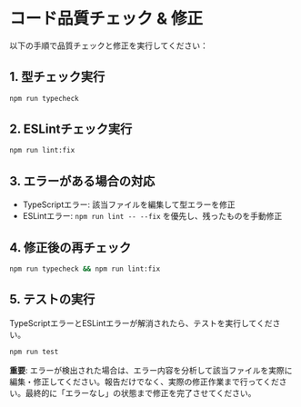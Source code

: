 # コード品質チェック & 修正

以下の手順で品質チェックと修正を実行してください：

## 1. 型チェック実行

```bash
npm run typecheck
```

## 2. ESLintチェック実行

```bash
npm run lint:fix
```

## 3. エラーがある場合の対応

- TypeScriptエラー: 該当ファイルを編集して型エラーを修正
- ESLintエラー: `npm run lint -- --fix` を優先し、残ったものを手動修正

## 4. 修正後の再チェック

```bash
npm run typecheck && npm run lint:fix
```

## 5. テストの実行

TypeScriptエラーとESLintエラーが解消されたら、テストを実行してください。

```bash
npm run test
```

**重要**: エラーが検出された場合は、エラー内容を分析して該当ファイルを実際に編集・修正してください。報告だけでなく、実際の修正作業まで行ってください。最終的に「エラーなし」の状態まで修正を完了させてください。
